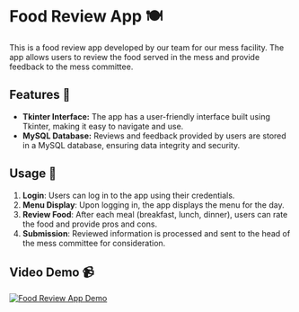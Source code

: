 # Food Review App 🍽️

This is a food review app developed by our team for our mess facility. The app allows users to review the food served in the mess and provide feedback to the mess committee.

## Features 🌟

- **Tkinter Interface:** The app has a user-friendly interface built using Tkinter, making it easy to navigate and use.
- **MySQL Database:** Reviews and feedback provided by users are stored in a MySQL database, ensuring data integrity and security.

## Usage 📝

1. **Login**: Users can log in to the app using their credentials.
2. **Menu Display**: Upon logging in, the app displays the menu for the day.
3. **Review Food**: After each meal (breakfast, lunch, dinner), users can rate the food and provide pros and cons.
4. **Submission**: Reviewed information is processed and sent to the head of the mess committee for consideration.

## Video Demo 📹

[![Food Review App Demo](https://img.youtube.com/vi/di20F1mJZwU/0.jpg)](https://www.youtube.com/watch?v=di20F1mJZwU)



